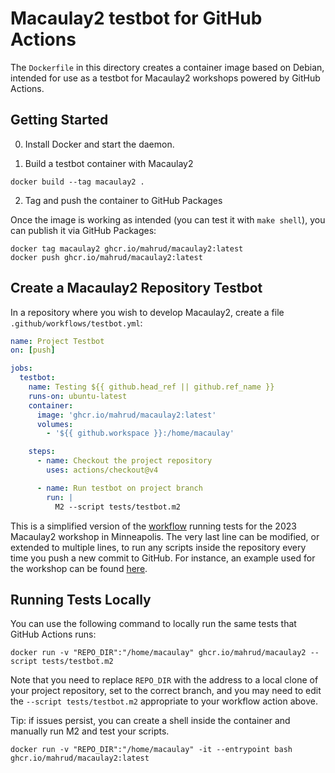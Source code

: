 # Macaulay2 testbot for GitHub Actions

The `Dockerfile` in this directory creates a container image based on Debian, intended for use as a testbot for Macaulay2 workshops powered by GitHub Actions.

## Getting Started
0. Install Docker and start the daemon.

1. Build a testbot container with Macaulay2
```
docker build --tag macaulay2 .
```

2. Tag and push the container to GitHub Packages

Once the image is working as intended (you can test it with `make shell`), you can publish it via GitHub Packages:
```
docker tag macaulay2 ghcr.io/mahrud/macaulay2:latest
docker push ghcr.io/mahrud/macaulay2:latest
```

## Create a Macaulay2 Repository Testbot

In a repository where you wish to develop Macaulay2, create a file `.github/workflows/testbot.yml`:
```yaml
name: Project Testbot
on: [push]

jobs:
  testbot:
    name: Testing ${{ github.head_ref || github.ref_name }}
    runs-on: ubuntu-latest
    container:
      image: 'ghcr.io/mahrud/macaulay2:latest'
      volumes:
        - '${{ github.workspace }}:/home/macaulay'

    steps:
      - name: Checkout the project repository
        uses: actions/checkout@v4

      - name: Run testbot on project branch
        run: |
          M2 --script tests/testbot.m2
```
This is a simplified version of the [workflow](https://github.com/Macaulay2/Workshop-2023-Minneapolis/blob/main/.github/workflows/) running tests for the 2023 Macaulay2 workshop in Minneapolis. The very last line can be modified, or extended to multiple lines, to run any scripts inside the repository every time you push a new commit to GitHub. For instance, an example used for the workshop can be found [here](https://github.com/Macaulay2/Workshop-2023-Minneapolis/blob/main/tests/testbot.m2).

## Running Tests Locally

You can use the following command to locally run the same tests that GitHub Actions runs:
```
docker run -v "REPO_DIR":"/home/macaulay" ghcr.io/mahrud/macaulay2 --script tests/testbot.m2
```
Note that you need to replace `REPO_DIR` with the address to a local clone of your project repository, set to the correct branch, and you may need to edit the `--script tests/testbot.m2` appropriate to your workflow action above.

Tip: if issues persist, you can create a shell inside the container and manually run M2 and test your scripts.
```
docker run -v "REPO_DIR":"/home/macaulay" -it --entrypoint bash ghcr.io/mahrud/macaulay2:latest
```

